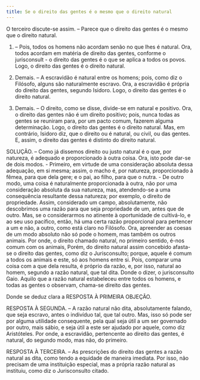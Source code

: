 ```yaml
---
title: Se o direito das gentes é o mesmo que o direito natural
---
```


O terceiro discute-se assim. – Parece que o direito das gentes é o mesmo que o direito natural.  

1. – Pois, todos os homens não acordam senão no que lhes é natural. Ora, todos acordam em matéria de direito das gentes, conforme o jurisconsult - o direito das gentes é o que se aplica a todos os povos. Logo, o direito das gentes é o direito natural.  

2. Demais. – A escravidão é natural entre os homens; pois, como diz o Filósofo, alguns são naturalmente escravo. Ora, a escravidão é própria do direito das gentes, segundo Isidoro. Logo, o direito das gentes é o direito natural.  

3. Demais. – O direito, como se disse, divide-se em natural e positivo. Ora, o direito das gentes não é um direito positivo; pois, nunca todas as gentes se reuniram para, por um pacto comum, fazerem alguma determinação. Logo, o direito das gentes é o direito natural.  Mas, em contrário, Isidoro diz, que o direito ou é natural, ou civil, ou das gentes. E, assim, o direito das gentes é distinto do direito natural.  

SOLUÇÃO. – Como já dissemos direito ou justo natural é o que, por natureza, é adequado e proporcionado à outra coisa. Ora, isto pode dar-se de dois modos. - Primeiro, em virtude de uma consideração absoluta dessa adequação, em si mesma; assim, o macho é, por natureza, proporcionado à fêmea, para que dela gere; e o pai, ao filho, para que o nutra. - De outro modo, uma coisa é naturalmente proporcionada à outra, não por uma consideração absoluta da sua natureza, mas, atendendo-se a uma consequência resultante dessa natureza; por exemplo, o direito de propriedade. Assim, considerado um campo, absolutamente, não descobrimos uma razão para que seja propriedade de um, antes que de outro. Mas, se o considerarmos no atinente à oportunidade de cultivá-lo, e ao seu uso pacífico, então, há uma certa razão proporcional para pertencer a um e não, a outro, como está claro no Filósofo.  Ora, apreender as coesas de um modo absoluto não só pode o homem, mas também os outros animais. Por onde, o direito chamado natural, no primeiro sentido, é-nos comum com os animais, Porém, do direito natural assim concebido afasta-se o direito das gentes, como diz o Jurisconsulto; porque, aquele é comum a todos os animais e este, só aos homens entre si. Pois, comparar uma coisa com a que dela resulta, é próprio da razão, e, por isso, natural ao homem, segundo a razão natural, que tal dita. Donde o dizer, o jurisconsulto Gaio. Aquilo que a razão natural estabeleceu entre todos os homens, e todas as gentes o observam, chama-se direito das gentes.  

Donde se deduz clara a RESPOSTA À PRIMEIRA OBJEÇÃO.  

RESPOSTA À SEGUNDA. – A razão natural não dita, absolutamente falando, que seja escravo, antes o indivíduo tal, que tal outro. Mas, isso só pode ser por alguma utilidade consequente, pela qual seja útil a um ser governado por outro, mais sábio, e seja útil a este ser ajudado por aquele, como diz Aristóteles. Por onde, a escravidão, pertencente ao direito das gentes, é natural, do segundo modo, mas não, do primeiro.  

RESPOSTA À TERCEIRA. – As prescrições do direito das gentes a razão natural as dita, como tendo a equidade de maneira imediata. Por isso, não precisam de uma instituição especial, mas a própria razão natural as instituiu, como diz o Jurisconsulto citado.